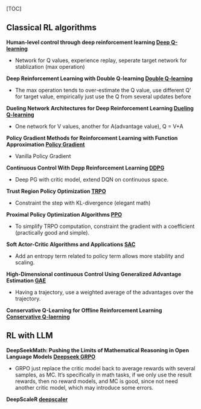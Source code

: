 [TOC]

## Classical RL algorithms

**Human-level control through deep reinforcement learning [Deep Q-learning](https://storage.googleapis.com/deepmind-media/dqn/DQNNaturePaper.pdf)**
* Network for Q values, experience replay, seperate target network for stablization (max operation)

**Deep Reinforcement Learning with Double Q-learning [Double Q-learning](https://arxiv.org/pdf/1509.06461)**
* The max operation tends to over-estimate the Q value, use different Q' for target value, empirically just use the Q from several updates before

**Dueling Network Architectures for Deep Reinforcement Learning [Dueling Q-learning](https://arxiv.org/pdf/1511.06581)**
* One network for V values, another for A(advantage value), Q = V+A

**Policy Gradient Methods for Reinforcement Learning with Function Approximation [Policy Gradient](https://proceedings.neurips.cc/paper_files/paper/1999/file/464d828b85b0bed98e80ade0a5c43b0f-Paper.pdf)**
* Vanilla Policy Gradient

**Continuous Control With Depp Reinforcement Learning [DDPG](https://arxiv.org/pdf/1509.02971)**
* Deep PG with critic model, extend DQN on continuous space.

**Trust Region Policy Optimization [TRPO](https://arxiv.org/pdf/1502.05477)**
* Constraint the step with KL-divergence (elegant math)

**Proximal Policy Optimization Algorithms [PPO](https://arxiv.org/pdf/1707.06347)**
* To simplify TRPO computation, constraint the gradient with a coefficient (practically good and simple).

**Soft Actor-Critic Algorithms and Applications [SAC](https://arxiv.org/pdf/1812.05905)**
* Add an entropy term related to policy term allows more stability and scaling. 

**High-Dimensional continuous Control Using Generalized Advantage Estimation [GAE](https://arxiv.org/pdf/1506.02438)**
* Having a trajectory, use a weighted average of the advantages over the trajectory.

**Conservative Q-Learning for Offline Reinforcement Learning [Conservative Q-laerning](https://arxiv.org/pdf/2006.04779)**



## RL with LLM

**DeepSeekMath: Pushing the Limits of Mathematical Reasoning in Open Language Models [Deepseek GRPO](https://arxiv.org/pdf/2402.03300)**
* GRPO just replace the critic model back to average rewards with several samples, as MC. It’s specifically in math tasks, if we only use the result rewards, then no reward models, and MC is good, since not need another critic model, which may introduce some errors.

**DeepScaleR [deepscaler](https://pretty-radio-b75.notion.site/DeepScaleR-Surpassing-O1-Preview-with-a-1-5B-Model-by-Scaling-RL-19681902c1468005bed8ca303013a4e2)**



